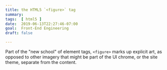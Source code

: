 ```yaml
---
title: the HTML5 `<figure>` tag	
summary: 
tags:  [ html5 ]
date:  2019-06-13T22:27:46-07:00
goal:  Front-End Engineering
draft: false

---
```


Part of the "new school" of element tags, `<figure>` marks up explicit art, as opposed to other imagery that might be part of the UI chrome, or the site theme, separate from the content.
